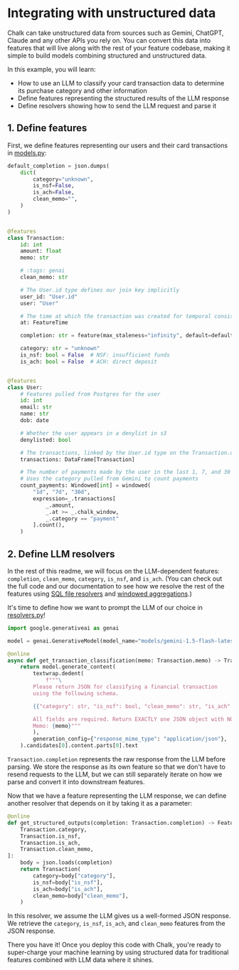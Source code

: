 # Integrating with unstructured data

Chalk can take unstructured data from sources such as Gemini, ChatGPT, Claude
and any other APIs you rely on. You can convert this data into features that
will live along with the rest of your feature codebase, making it simple to
build models combining structured and unstructured data.

In this example, you will learn:
- How to use an LLM to classify your card transaction data to determine its
  purchase category and other information
- Define features representing the structured results of the LLM response
- Define resolvers showing how to send the LLM request and parse it

## 1. Define features

First, we define features representing our users and their card transactions in
[models.py](https://github.com/chalk-ai/examples/blob/main/unstructured_data/src/models.py):

```python
default_completion = json.dumps(
    dict(
        category="unknown",
        is_nsf=False,
        is_ach=False,
        clean_memo="",
    )
)


@features
class Transaction:
    id: int
    amount: float
    memo: str

    # :tags: genai
    clean_memo: str

    # The User.id type defines our join key implicitly
    user_id: "User.id"
    user: "User"

    # The time at which the transaction was created for temporal consistency
    at: FeatureTime

    completion: str = feature(max_staleness="infinity", default=default_completion)

    category: str = "unknown"
    is_nsf: bool = False  # NSF: insufficient funds
    is_ach: bool = False  # ACH: direct deposit


@features
class User:
    # Features pulled from Postgres for the user
    id: int
    email: str
    name: str
    dob: date

    # Whether the user appears in a denylist in s3
    denylisted: bool

    # The transactions, linked by the User.id type on the Transaction.user_id field
    transactions: DataFrame[Transaction]

    # The number of payments made by the user in the last 1, 7, and 30 days
    # Uses the category pulled from Gemini to count payments
    count_payments: Windowed[int] = windowed(
        "1d", "7d", "30d",
        expression=_.transactions[
            _.amount,
            _.at >= _.chalk_window,
            _.category == "payment"
        ].count(),
    )
```

## 2. Define LLM resolvers
In the rest of this readme, we will focus on the LLM-dependent features:
`completion`, `clean_memo`, `category`, `is_nsf`, and `is_ach`. (You can check
out the full code and our documentation to see how we resolve the rest of the
features using [SQL file
resolvers](https://docs.chalk.ai/docs/sql#sql-file-resolvers) and [windowed
aggregations](https://docs.chalk.ai/docs/aggregations).)

It's time to define how we want to prompt the LLM of our choice in
[resolvers.py](https://github.com/chalk-ai/examples/blob/main/unstructured_data/src/resolvers.py)!

```python
import google.generativeai as genai

model = genai.GenerativeModel(model_name="models/gemini-1.5-flash-latest")

@online
async def get_transaction_classification(memo: Transaction.memo) -> Transaction.completion:
    return model.generate_content(
        textwrap.dedent(
            f"""\
        Please return JSON for classifying a financial transaction
        using the following schema.

        {{"category": str, "is_nsf": bool, "clean_memo": str, "is_ach": bool}}

        All fields are required. Return EXACTLY one JSON object with NO other text.
        Memo: {memo}"""
        ),
        generation_config={"response_mime_type": "application/json"},
    ).candidates[0].content.parts[0].text
```

`Transaction.completion` represents the raw response from the LLM before parsing.
We store the response as its own feature so that we don't have to resend
requests to the LLM, but we can still separately iterate on how we parse and
convert it into downstream features.

Now that we have a feature representing the LLM response, we can define another
resolver that depends on it by taking it as a parameter:


```python
@online
def get_structured_outputs(completion: Transaction.completion) -> Features[
    Transaction.category,
    Transaction.is_nsf,
    Transaction.is_ach,
    Transaction.clean_memo,
]:
    body = json.loads(completion)
    return Transaction(
        category=body["category"],
        is_nsf=body["is_nsf"],
        is_ach=body["is_ach"],
        clean_memo=body["clean_memo"],
    )
```

In this resolver, we assume the LLM gives us a well-formed JSON response. We
retrieve the `category`, `is_nsf`, `is_ach`, and `clean_memo` features from the
JSON response.

There you have it! Once you deploy this code with Chalk, you're ready to
super-charge your machine learning by using structured data for traditional
features combined with LLM data where it shines.

